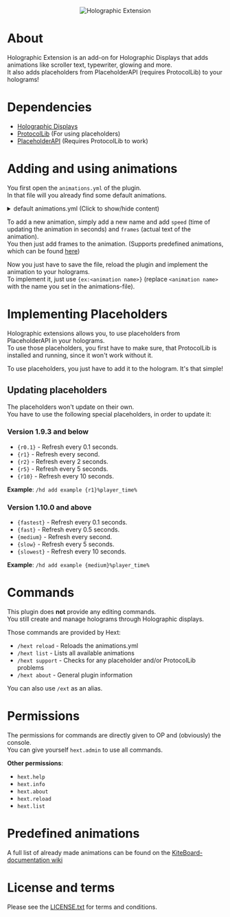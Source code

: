 <p align="center">
  <img src="https://www.spigotmc.org/attachments/screen-shot-2016-02-15-at-11-13-36-png.103584/" alt="Holographic Extension">
</p>

# About
Holographic Extension is an add-on for Holographic Displays that adds 
animations like scroller text, typewriter, glowing and more.  
It also adds placeholders from PlaceholderAPI (requires ProtocolLib) to your holograms!

# Dependencies
- [Holographic Displays](https://dev.bukkit.org/projects/holographic-displays)
- [ProtocolLib](https://www.spigotmc.org/resources/protocollib.1997/) (For using placeholders)
- [PlaceholderAPI](https://www.spigotmc.org/resources/placeholderapi.6245/) (Requires ProtocolLib to work)

# Adding and using animations
You first open the `animations.yml` of the plugin.  
In that file will you already find some default animations.

<details>
  <summary> default animations.yml (Click to show/hide content) </summary>
  
  ```yaml
  # *********************************
  # Holographic Extension Animations
  # *********************************
  # Animation Config File.
  # --> Find help on the spigot resource page.
  #
  example:
    speed: 0.1
    frames:
    - '<glow size=5 normal=&7&l start=&e&l middle=&6&l end=&e&l repeatfirst=10>Kite Holographic Extension</glow>'
  scroller:
    speed: 0.1
    frames:
    - '<scroll width=32 spacing=32>&cThis is a example scroller.</scroll>'
  typing:
    speed: 0.1
    frames:
    - "<typewriter pause=10 backwards=true>Kite Holographic Extension Example.</typewriter>"
  rainbow:
    speed: 0.1
    frames:
    - "<rainbow>Hey there, %player_name%</rainbow>"
  # NOTICE: To use these placeholders, you need PlaceholderAPI and correct extensions..
  # /papi ecloud download Player.
  # /papi ecloud download Server.
  ```
</details>

To add a new animation, simply add a new name and add `speed` (time of updating the animation in seconds) and `frames` (actual text 
of the animation).  
You then just add frames to the animation. (Supports predefined animations, which can be found 
[here](https://github.com/Niall7459/KiteBoard-Documentation/wiki/Animations))

Now you just have to save the file, reload the plugin and implement the animation to your holograms.  
To implement it, just use `{ex:<animation name>}` (replace `<animation name>` with the name you set in the animations-file).

# Implementing Placeholders
Holographic extensions allows you, to use placeholders from PlaceholderAPI in your holograms.  
To use those placeholders, you first have to make sure, that ProtocolLib is installed and running, since it won't work without it.

To use placeholders, you just have to add it to the hologram. It's that simple!

## Updating placeholders
The placeholders won't update on their own.  
You have to use the following special placeholders, in order to update it:

### Version 1.9.3 and below
- `{r0.1}` - Refresh every 0.1 seconds.
- `{r1}` - Refresh every second.
- `{r2}` - Refresh every 2 seconds.
- `{r5}` - Refresh every 5 seconds.
- `{r10}` - Refresh every 10 seconds.

**Example**: `/hd add example {r1}%player_time%`

### Version 1.10.0 and above
- `{fastest}` - Refresh every 0.1 seconds.
- `{fast}` - Refresh every 0.5 seconds.
- `{medium}` - Refresh every second.
- `{slow}` - Refresh every 5 seconds.
- `{slowest}` - Refresh every 10 seconds.

**Example**: `/hd add example {medium}%player_time%`

# Commands
This plugin does **not** provide any editing commands.  
You still create and manage holograms through Holographic displays.

Those commands are provided by Hext:
- `/hext reload` - Reloads the animations.yml
- `/hext list` - Lists all available animations
- `/hext support` - Checks for any placeholder and/or ProtocolLib problems
- `/hext about` - General plugin information

You can also use `/ext` as an alias.

# Permissions
The permissions for commands are directly given to OP and (obviously) the console.  
You can give yourself `hext.admin` to use all commands.

**Other permissions**:
- `hext.help`
- `hext.info`
- `hext.about`
- `hext.reload`
- `hext.list`

# Predefined animations
A full list of already made animations can be found on the 
[KiteBoard-documentation wiki](https://github.com/Niall7459/KiteBoard-Documentation/wiki/Animations)

# License and terms
Please see the [LICENSE.txt](/LICENSE.txt) for terms and conditions.
